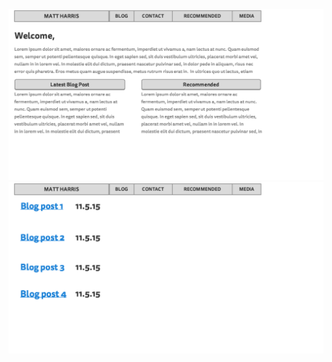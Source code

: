 ![Wireframe Index](imgs/wireframe-index.png)
![Wireframe Blog Index](imgs/wireframe-blog-index.png)
